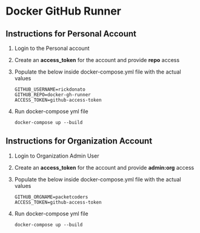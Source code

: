 # Docker GitHub Runner

## __Instructions for Personal Account__  

1. Login to the Personal account  

2. Create an __access_token__ for the account and provide __repo__ access  

3. Populate the below inside docker-compose.yml file with the actual values  
    ```
    GITHUB_USERNAME=rickdonato  
    GITHUB_REPO=docker-gh-runner  
    ACCESS_TOKEN=github-access-token  
    ```

4. Run docker-compose yml file  
    ```
    docker-compose up --build  
    ```
    

## __Instructions for Organization Account__    

1. Login to Organization Admin User

2. Create an __access_token__ for the account and provide __admin:org__ access

3. Populate the below inside docker-compose.yml file with the actual values  
    ```
    GITHUB_ORGNAME=packetcoders  
    ACCESS_TOKEN=github-access-token  
    ```

4. Run docker-compose yml file
    ```
    docker-compose up --build
    ```
